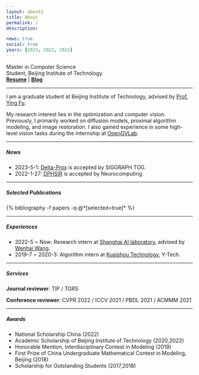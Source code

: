 ```yaml
---
layout: about2
title: About
permalink: /
description:

news: true
social: true
years: [2023, 2022, 2021]
---
```


Master in Computer Science <br/>
Student, Beijing Institute of Technology <br/>
<a href="assets/pdf/resume.pdf" target="_blank"><b>Resume</b></a> |
<a href="https://zeqiang-lai.github.io/blog/" target="_blank"><b>Blog</b></a>

----

I am a graduate student at Beijing Institute of Technology, advised by [Prof. Ying Fu](https://ying-fu.github.io/publication.html).

My research interest lies in the optimization and computer vision. Previously, I primarily worked on diffusion models, proximal algorithm modeling, and image restoration. I also gained experience in some high-level vision tasks during the internship at [OpenGVLab](https://github.com/OpenGVLab).

----

##### News

- 2023-5-1: [Delta-Prox](https://github.com/princeton-computational-imaging/Delta-Prox) is accepted by SIGGRAPH TOG.
- 2022-1-27: [DPHSIR](https://github.com/Zeqiang-Lai/DPHSIR) is accepted by Neurocomputing.

----

##### Selected Publications

<div class="publications">
  {% bibliography -f papers -q @*[selected=true]* %}
</div>

----

##### Experiences

- 2022-5 ~ Now: Research intern at [Shanghai AI laboratory](https://www.shlab.org.cn/), advised by [Wenhai Wang](https://whai362.github.io/).
- 2019-7 ~ 2020-3: Algorithm intern at [Kuaishou Technology](https://www.kuaishou.com/en), Y-Tech.

----

##### Services

**Journal reviewer**: TIP / TGRS

**Conference reviewer**: CVPR 2022 / ICCV 2021 / PBDL 2021 / ACMMM 2021

----

##### Awards

- National Scholarship China (2022)
- Academic Scholarship of Beijing Institute of Technology (2020,2022)
- Honorable Mention, Interdisciplinary Contest in Modeling (2019)
- First Prize of China Undergraduate Mathematical Contest in Modeling, Beijing (2018)
- Scholarship for Outstanding Students (2017,2018)
